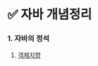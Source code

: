 # ✅ 자바 개념정리

### 1. 자바의 정석
1. <a href="https://github.com/chchlee/java-concepts/blob/main/java-jungsuk/ch6/%EA%B0%9D%EC%B2%B4%EC%A7%80%ED%96%A5-1.md">객체지향</a>